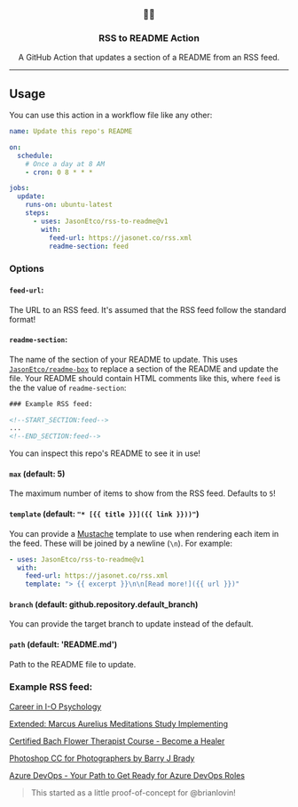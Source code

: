 <h3 align="center">📡📝</h3>
<h3 align="center">RSS to README Action</h3>
<p align="center">A GitHub Action that updates a section of a README from an RSS feed.</p>

---

## Usage

You can use this action in a workflow file like any other:

```yml
name: Update this repo's README

on:
  schedule:
    # Once a day at 8 AM
    - cron: 0 8 * * *

jobs:
  update:
    runs-on: ubuntu-latest
    steps:
      - uses: JasonEtco/rss-to-readme@v1
        with:
          feed-url: https://jasonet.co/rss.xml
          readme-section: feed
```

### Options

#### `feed-url`:

The URL to an RSS feed. It's assumed that the RSS feed follow the standard format!

#### `readme-section`:

The name of the section of your README to update. This uses [`JasonEtco/readme-box`](https://github.com/JasonEtco/readme-box) to replace a section of the README and update the file. Your README should contain HTML comments like this, where `feed` is the the value of `readme-section`:

```html
### Example RSS feed:

<!--START_SECTION:feed-->
...
<!--END_SECTION:feed-->
```

You can inspect this repo's README to see it in use!

#### `max` (default: 5)

The maximum number of items to show from the RSS feed. Defaults to `5`!

#### `template` (default: `"* [{{ title }}]({{ link }}))"`)

You can provide a [Mustache](https://github.com/janl/mustache.js) template to use when rendering each item in the feed. These will be joined by a newline (`\n`). For example:

```yaml
- uses: JasonEtco/rss-to-readme@v1
  with:
    feed-url: https://jasonet.co/rss.xml
    template: "> {{ excerpt }}\n\n[Read more!]({{ url }})"
```

#### `branch` (default: github.repository.default_branch)

You can provide the target branch to update instead of the default.

#### `path` (default: 'README.md')

Path to the README file to update.

### Example RSS feed:

<!--START_SECTION:example-->
> 

[Career in I-O Psychology](https:&#x2F;&#x2F;sanet.st&#x2F;blogs&#x2F;tomorrowland2&#x2F;career_in_i_o_psychology.4061320.html)
> 

[Extended: Marcus Aurelius Meditations Study Implementing](https:&#x2F;&#x2F;sanet.st&#x2F;blogs&#x2F;tomorrowland2&#x2F;extended_marcus_aurelius_meditations_study_implementing.4061319.html)
> 

[Certified Bach Flower Therapist Course - Become a Healer](https:&#x2F;&#x2F;sanet.st&#x2F;blogs&#x2F;tomorrowland2&#x2F;certified_bach_flower_therapist_course_become_a_healer.4061318.html)
> 

[Photoshop CC for Photographers by Barry J Brady](https:&#x2F;&#x2F;sanet.st&#x2F;blogs&#x2F;bonnytuts&#x2F;photoshop_cc_for_photographers_by_barry_j_brady.4061313.html)
> 

[Azure DevOps - Your Path to Get Ready for Azure DevOps Roles](https:&#x2F;&#x2F;sanet.st&#x2F;blogs&#x2F;bonnytuts&#x2F;azure_devops_your_path_to_get_ready_for_azure_devops_roles.4061309.html)
<!--END_SECTION:example-->

> This started as a little proof-of-concept for @brianlovin!
